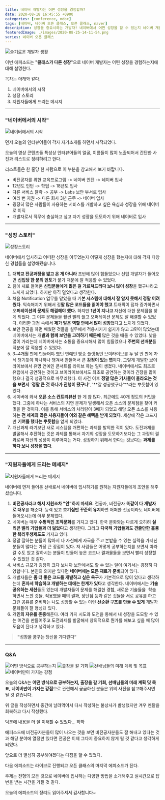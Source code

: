```yaml
---
title: 네이버 개발자는 어떤 성장을 경험할까?
date: 2020-08-18 16:45:55 +0900
categories: [conference, ndoc]
tags: [네이버, 네이버 오픈 클래스, 오픈 클래스, naver]
description: 성장을 중요시하는 개발자! 네이버에서 어떤 성장을 할 수 있는지 네이버 개발자분들이 설명해드립니다!
featuredImage: ./images/2020-08-25-14-11-54.png
series: 네이버 오픈 클래스
---
```


![슬기로운 개발자 생활](./images/2020-08-25-14-10-33.png)

이번 에피소드는 "**클래스가 다른 성장**"으로 네이버 개발자는 어떤 성장을 경험하는지에 대해 설명한다.

목차는 아래와 같다.

1. 네이버에서의 시작
2. 성장 스토리
3. 지원자들에게 드리는 메시지

---

### "네이버에서의 시작"

![네이버에서의 시작](./images/2020-08-25-14-13-44.png)

먼저 오늘의 인터뷰어들이 각자 자기소개를 하면서 시작되었다.

오늘의 영상 콘텐츠들 특성상 인터뷰어들의 얼굴, 이름들이 많이 노출되어서 간단한 사진과 리스트로 정리하려고 한다.

리스트들은 한 줄당 한 사람으로 이 부분을 참고해서 보기 바랍니다.

- 비전공자를 위한 교육프로그램 -> 네이버 인턴 -> 네이버 입사
- 12년도 인턴 -> 학업 -> 18년도 입사
- 다른 서비스 탈락 -> 공부 -> Labs 보안 부서로 입사
- 여러 번 지원 -> 다른 회사 3년 근무 -> 네이버 입사
- 굉장히 많은 사람들이 사용하는 서비스를 개발하고 싶은 욕심과 성장을 위해 네이버로 이직
- 개발자로서 직무에 충실하고 싶고 자기 성장을 도모하기 위해 네이버로 입사

---

### "성장 스토리"

![성장스토리](./images/2020-08-25-14-11-35.png)

네이버에서 입사하고 어떠한 성장을 이루었는지 어떻게 성장을 했는지에 대해 각자 다양한 경험들을 설명해줬습니다.

1. **대학교 전공과정을 밟고 온 게 아니라** 초반에 많이 힘들었으나 신입 개발자가 들어오면 **신입당 한 분의 멘토**가 붙기 때문에 잘 적응할 수 있었다.
2. 팀에 새로 들어온 **신입분들에게 많은 걸 가르쳐드리다 보니 많이 성장**을 했구나라고 느끼게 되었다. 하지만 아직 멀었다고 생각한다.
3. 처음 Notification 업무를 맡았을 때 기**본 시스템에 대해서 잘 알지 못해서 정말 어려웠다**. 익숙해지기 위해서 정**말 많은 코드들을 읽어야 했고** 트래픽이 점차 증가하면서 오**퍼레이션의 문제도 해결해야 했다.** 하지만 **1년이 지나고** 자신에 대한 문제점을 찾게 되었다. 그 이후 문제들을 훨씬 빨리 풀고 오퍼레이션 문제도 잘 해결할 수 있었다. 이러한 과정 속에서 **제가 맡은 역할 안에서 많이 성장**했다고 느끼게 되었다.
4. 보안 전공을 하면 배웠던 것들을 실무에서 적용시키기 쉽지가 않고 고민이 많았는데 네이버에서는 개**발과 함께 보안을 고려하기 때문에** 많은 것을 배울 수 있었다. 낯을 많이 가리는데 네이버에서는 소통을 중요시해서 많이 힘들었으나 **주변의 선배분**들 덕분에 잘 적응할 수 있었다.
5. 3~4개월 만에 만들어야 했던 연예인 방송 플랫폼인 브이라이브를 두 달 반 만에 자식 챙기듯이 하나하나 챙겨서 만들어서 큰 **감정이 있는 앱**이다. 그렇게 개발한 브이라이브에서 유명 연예인 콘서트를 라이브 하는 일이 생겼다. 네이버에서도 최초로 유럽에서 공연하는 것이고 브이라이브에서도 최초로 공연하는 것이라 긴장을 많이 했으나 결국 성공적으로 마무리했다. 이 사건 이후 **정말 많은 기사들이 올라오는 것을 보면서** '**정말 큰 것 하나가 진행이 됐구나'**, '**잘 성공했구나'**라는 뿌듯함이 있었다.
6. 네이버에 와서 **오픈 소스 컨트리뷰션** 한 게 참 많다. 최근에도 40개 정도의 커밋을 했다. 그중에 하나는 서비스의 지연 문제가 발생해서 오픈 소스의 문제점을 찾아 커밋을 한 것이다. 이를 통해 서비스의 처리량이 3배가 되었고 해당 오픈 소스를 사용하는 **전 세계의 많은 사용자들이 이와 같은 혜택을 받게 되었다**. 세상에 작은 코드지만 **기여를 했다는 뿌듯함**을 얻게 되었다.
7. 개선과제 라기보단 새로 시스템을 개편하는 과제를 발의한 적이 있다. 도전과제를 발굴해서 추진하는 것은 과제를 통해서 자기의 성장을 도모하기보다는 그 과정의 결과로써 자신의 성장이 이루어지는 거다. 성장하기 위해서 한다는 것보다는 **과제를 하다 보니 성장을 했다**.

---

### "지원자들에게 드리는 메세지"

![지원자들에게 드리는 메세지](./images/2020-08-25-14-11-54.png)

네이버에 먼저 들어온 선배로서 네이버에 입사하기를 원하는 지원자들에게 조언을 해주셨습니다.

1. **비전공자라고 해서 지원조차 "안"하지 마세요**. 전공자, 비전공자 똑**같이 다 개발자로 대우**를 해준다. 능력 있고 **호기심만 꾸준히 유지**하면 어떠한 전공이라도 네이버에 들어오시는데 아무 문제없다.
2. 네이버는 매우 **수평적인 조직문화**를 가지고 있다. 한국 문화와는 다르게 오히려 **실리콘 밸리 기업들과 더 닮았다**고 생각한다. 그리고 **다국적 기업들과도 견줄만한 훌륭한 복리후생제도도** 가지고 있다.
3. 정말 잘하는 분들이 많아서 나 자신에게 자극을 주고 본받을 수 있는 실력을 가지신 분들이 많다는 가장 큰 장점이 있다. 저 사람들은 어떻게 공부하는지를 보면서 따라갈 수도 있고 잘하시는 분들이 만들어 놓은 코드나 결과물들을 보면서 빨리 성장할 수 있었던 것 같다.
4. 서비스 규모가 굉장히 크다 보니까 보안에서도 할 수 있는 일이 여기서는 굉장히 다양합니다. 본인의 의지만 있다면 **네이버에는 모든 재료가 준비**되어 있다.
5. 개발자들은 **좀 더 좋은 코드를 개발하고 싶은 욕구**가 기본적으로 많이 있다고 생각하는데 **혼자서 학습하고 개발하는 데에는 한계가 있다**고 생각한다. 네이버에서는 **기술 공유하는 세션**들도 있는데 개발자들이 문제를 해결한 경험, 새로운 기술들을  학습하면서 느낀 것들, 적용했을 때의 결과, 장단점 등과 같은 것들을 서로 공유를 하고 그런 공유를 준비하는 나도 성장할 수 있는 이런 **선순환 구조를 만들 수 있게** 개발자 문화들이 잘 형성돼 있다.
6. **개인의 자유를 존중**해준다. 여러 가지 시도와 도전을 통해서 내 성장을 도모할 수 있는 여건을 만들어주고 도전과제를 발굴해서 창의적으로 뭔가를 해보고 싶을 때 많이 도움이 된다고 생각하고 있다.

> **"성장을 꿈꾸는 당신을 기다린다"**

---

### Q&A

![어떤 방식으로 공부하는지](./images/2020-08-25-14-12-30.png) ![출장을 갈 기회](./images/2020-08-25-14-12-35.png) ![선배님들의 미래 계획 및 목표](./images/2020-08-25-14-12-47.png) ![네이버만이 가지는 강점](./images/2020-08-25-14-12-52.png)

오늘의 Q&A는 **어떤 방식으로 공부하는지, 출장을 갈 기회, 선배님들의 미래 계획 및 목표, 네이버만이 가지는 강점**으로 관련해서 궁금하신 분들은 위의 사진을 참고해주시면 될 것 같습니다.

위 글을 작성하면서 중간에 날려먹어서 다시 작성하는 불상사가 발생했지만 겨우 멘탈을 회복하고 다시 작성했다.

덕분에 내용을 더 잘 이해할 수 있었다... 하하

에피소드에 비전공자분들이 많이 나오는 것을 보면 비전공자분들도 잘 해내고 있다는 것과 해당 분야에 열정만 있다면 전공은 이제 그다지 중요하지 않게 될 것 같다고 생각하게 되었다.

앞으로 더 열심히 공부해야겠다는 다짐을 할 수 있었다.

다음 에피소드는 라이브로 진행되고 오픈 클래스의 마지막 에피소드가 된다.

주제는 전형의 모든 것으로 네이버에 입사하는 다양한 방법을 소개해주고 실시간으로 답변을 받는 시간을 가질 것 같다.

오늘의 에피소드의 정리도 읽어주셔서 감사합니다~
